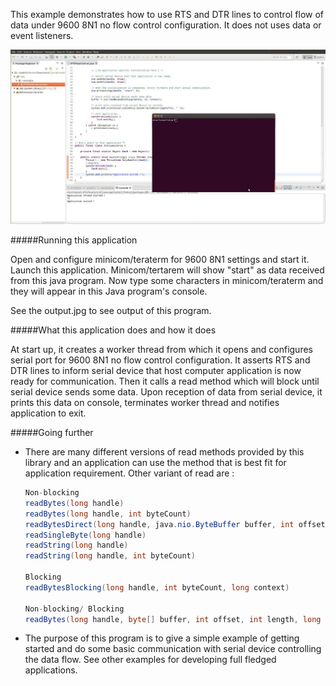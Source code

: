 This example demonstrates how to use RTS and DTR lines to control flow of data under
9600 8N1 no flow control configuration. It does not uses data or event listeners.

!["serial communication in java"](output.jpg?raw=true "serial communication in java")

#####Running this application
   
Open and configure minicom/teraterm for 9600 8N1 settings and start it. Launch this 
application. Minicom/tertarem will show "start" as data received from this java program.
Now type some characters in minicom/teraterm and they will appear in this Java
program's console. 
   
See the output.jpg to see output of this program.
   
#####What this application does and how it does

At start up, it creates a worker thread from which it opens and configures serial port for
9600 8N1 no flow control configuration. It asserts RTS and DTR lines to inform serial device
that host computer application is now ready for communication. Then it calls a read method 
which will block until serial device sends some data. Upon reception of data from serial device,
it prints this data on console, terminates worker thread and notifies application to exit.
     
#####Going further
- There are many different versions of read methods provided by this library and an application 
can use the method that is best fit for application requirement. Other variant of read are :
     ```java
     Non-blocking
     readBytes(long handle)
     readBytes(long handle, int byteCount)
     readBytesDirect(long handle, java.nio.ByteBuffer buffer, int offset, int length)
     readSingleByte(long handle)
     readString(long handle)
     readString(long handle, int byteCount)
     
     Blocking
     readBytesBlocking(long handle, int byteCount, long context)
     
     Non-blocking/ Blocking
     readBytes(long handle, byte[] buffer, int offset, int length, long context)
     ```
- The purpose of this program is to give a simple example of getting started and do some basic 
communication with serial device controlling the data flow. See other examples for developing 
full fledged applications.
     
